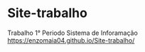 # Site-trabalho 
Trabalho 1° Periodo Sistema de Inforamação
https://enzomaia04.github.io/Site-trabalho/
